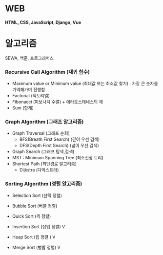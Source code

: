 # WEB



#### HTML, CSS, JavaScript, Django, Vue



# 알고리즘

SEWA, 백준, 프로그래머스





### Recursive Call Algorithm (재귀 함수)

- Maximum value or Minimum value (최대값 또는 최소값 찾기) : 가장 큰 숫자를 기억해가며 진행함
- Factorial (팩토리얼)
- Fibonacci (피보나치 수열) + 에라토스테네스의 체
- Sum (합계)







### Graph Algorithm (그래프 알고리즘)

- Graph Traversal (그래프 순회)
  - BFS(Breath First Search) (깊이 우선 검색)
  - DFS(Depth First Search) (넓이 우선 검색)
- Graph Search (그래프 탐색,검색)
- MST : Minimum Spanning Tree (최소신장 트리)
- Shortest Path (최단경로 알고리즘)
  - Dijkstra (다익스트라)



### Sorting Algorithm (정렬 알고리즘)

- Selection Sort (선택 정렬)

- Bubble Sort (버블 정렬)

- Quick Sort (퀵 정렬)

- Insertion Sort (삽입 정렬) V

- Heap Sort (힙 정렬 )  V

- Merge Sort (병합 정렬)  V

  
